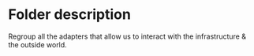 # Folder description

Regroup all the adapters that allow us to interact with the infrastructure & the outside world.